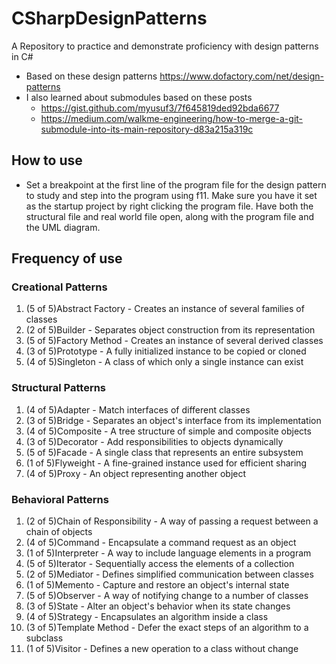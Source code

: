 # CSharpDesignPatterns
A Repository to practice and demonstrate proficiency with design patterns in C#

- Based on these design patterns https://www.dofactory.com/net/design-patterns
- I also learned about submodules based on these posts
   - https://gist.github.com/myusuf3/7f645819ded92bda6677
   - https://medium.com/walkme-engineering/how-to-merge-a-git-submodule-into-its-main-repository-d83a215a319c

## How to use
- Set a breakpoint at the first line of the program file for the design pattern to study and step into the program using f11. Make sure you have it set as the startup project by right clicking the program file. Have both the structural file and real world file open, along with the program file and the UML diagram.


## Frequency of use
### Creational Patterns
1. (5 of 5)Abstract Factory - Creates an instance of several families of classes
2. (2 of 5)Builder - Separates object construction from its representation
3. (5 of 5)Factory Method - Creates an instance of several derived classes
4. (3 of 5)Prototype - A fully initialized instance to be copied or cloned
5. (4 of 5)Singleton - A class of which only a single instance can exist

### Structural Patterns
1. (4 of 5)Adapter - Match interfaces of different classes
2. (3 of 5)Bridge - Separates an object's interface from its implementation
3. (4 of 5)Composite - A tree structure of simple and composite objects
4. (3 of 5)Decorator - Add responsibilities to objects dynamically
5. (5 of 5)Facade - A single class that represents an entire subsystem 
6. (1 of 5)Flyweight - A fine-grained instance used for efficient sharing
7. (4 of 5)Proxy - An object representing another object

### Behavioral Patterns
1. (2 of 5)Chain of Responsibility - A way of passing a request between a chain of objects
2. (4 of 5)Command - Encapsulate a command request as an object
3. (1 of 5)Interpreter - A way to include language elements in a program
4. (5 of 5)Iterator - Sequentially access the elements of a collection
5. (2 of 5)Mediator - Defines simplified communication between classes
6. (1 of 5)Memento - Capture and restore an object's internal state
7. (5 of 5)Observer - A way of notifying change to a number of classes
8. (3 of 5)State - Alter an object's behavior when its state changes
9. (4 of 5)Strategy - Encapsulates an algorithm inside a class
10. (3 of 5)Template Method - Defer the exact steps of an algorithm to a subclass
11. (1 of 5)Visitor - Defines a new operation to a class without change
